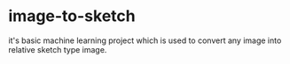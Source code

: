 <h1> image-to-sketch </h1>
<p>it's basic machine learning project which is used to convert any image into relative sketch type image.</p>
